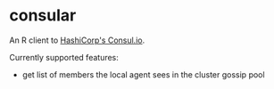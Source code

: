 # consular

An R client to [HashiCorp's Consul.io](https://www.consul.io).

Currently supported features:
- get list of members the local agent sees in the cluster gossip pool

